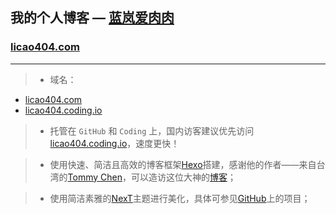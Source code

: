 ## 我的个人博客 — [蓝岚爱肉肉](http://licao404.com/)
### [licao404.com](http://licao404.com/)
---

>- 域名：
 - [licao404.com](http://licao404.com/)
 - [licao404.coding.io](http://licao404.coding.io/)


>- 托管在 `GitHub` 和 `Coding` 上，国内访客建议优先访问[licao404.coding.io](http://licao404.coding.io/)，速度更快！


>- 使用快速、简洁且高效的博客框架[Hexo](https://hexo.io/zh-cn/)搭建，感谢他的作者——来自台湾的[Tommy Chen](https://github.com/tommy351)，可以造访这位大神的[博客](https://zespia.tw/)；


>- 使用简洁素雅的[NexT](http://theme-next.iissnan.com/)主题进行美化，具体可参见[GitHub](https://github.com/iissnan/hexo-theme-next)上的项目；
